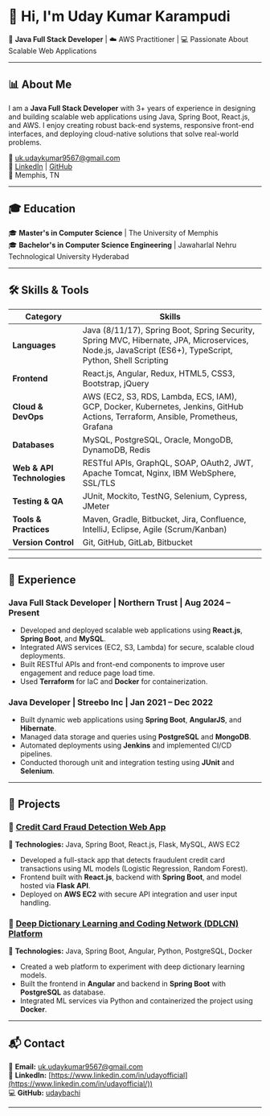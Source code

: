 # 👋 Hi, I'm Uday Kumar Karampudi

🎯 **Java Full Stack Developer** | ☁️ AWS Practitioner | 💻 Passionate About Scalable Web Applications

---

## 📊 About Me  

I am a **Java Full Stack Developer** with 3+ years of experience in designing and building scalable web applications using Java, Spring Boot, React.js, and AWS. I enjoy creating robust back-end systems, responsive front-end interfaces, and deploying cloud-native solutions that solve real-world problems.

📧 [uk.udaykumar9567@gmail.com](mailto:uk.udaykumar9567@gmail.com)  
🔗 [LinkedIn](https://www.linkedin.com/in/karampudiudaykumar/) | [GitHub](https://github.com/udaybachi)  
📍 Memphis, TN

---

## 🎓 Education  

🎓 **Master's in Computer Science** | The University of Memphis  
🎓 **Bachelor's in Computer Science Engineering** | Jawaharlal Nehru Technological University Hyderabad  

---

## 🛠️ Skills & Tools  

| **Category**         | **Skills** |
|----------------------|------------------------------------------------------------|
| **Languages**        | Java (8/11/17), Spring Boot, Spring Security, Spring MVC, Hibernate, JPA, Microservices, Node.js, JavaScript (ES6+), TypeScript, Python, Shell Scripting |
| **Frontend**         | React.js, Angular, Redux, HTML5, CSS3, Bootstrap, jQuery |
| **Cloud & DevOps**   | AWS (EC2, S3, RDS, Lambda, ECS, IAM), GCP, Docker, Kubernetes, Jenkins, GitHub Actions, Terraform, Ansible, Prometheus, Grafana |
| **Databases**        | MySQL, PostgreSQL, Oracle, MongoDB, DynamoDB, Redis |
| **Web & API Technologies**   | RESTful APIs, GraphQL, SOAP, OAuth2, JWT, Apache Tomcat, Nginx, IBM WebSphere, SSL/TLS |
| **Testing & QA**     | JUnit, Mockito, TestNG, Selenium, Cypress, JMeter | 
| **Tools & Practices**| Maven, Gradle, Bitbucket, Jira, Confluence, IntelliJ, Eclipse, Agile (Scrum/Kanban) |
| **Version Control**  | Git, GitHub, GitLab, Bitbucket |

---

## 💼 Experience  

### **Java Full Stack Developer | Northern Trust | Aug 2024 – Present**  
- Developed and deployed scalable web applications using **React.js**, **Spring Boot**, and **MySQL**.  
- Integrated AWS services (EC2, S3, Lambda) for secure, scalable cloud deployments.  
- Built RESTful APIs and front-end components to improve user engagement and reduce page load time.  
- Used **Terraform** for IaC and **Docker** for containerization.

### **Java Developer | Streebo Inc | Jan 2021 – Dec 2022**  
- Built dynamic web applications using **Spring Boot**, **AngularJS**, and **Hibernate**.  
- Managed data storage and queries using **PostgreSQL** and **MongoDB**.  
- Automated deployments using **Jenkins** and implemented CI/CD pipelines.  
- Conducted thorough unit and integration testing using **JUnit** and **Selenium**.

---

## 🚀 Projects  

### 🔹 [Credit Card Fraud Detection Web App](https://github.com/udaybachi/fraud-detection)
📌 **Technologies:** Java, Spring Boot, React.js, Flask, MySQL, AWS EC2  
- Developed a full-stack app that detects fraudulent credit card transactions using ML models (Logistic Regression, Random Forest).  
- Frontend built with **React.js**, backend with **Spring Boot**, and model hosted via **Flask API**.  
- Deployed on **AWS EC2** with secure API integration and user input handling.

### 🔹 [Deep Dictionary Learning and Coding Network (DDLCN) Platform](https://github.com/udaybachi/ddlcn)
📌 **Technologies:** Java, Spring Boot, Angular, Python, PostgreSQL, Docker  
- Created a web platform to experiment with deep dictionary learning models.  
- Built the frontend in **Angular** and backend in **Spring Boot** with **PostgreSQL** as database.  
- Integrated ML services via Python and containerized the project using **Docker**.

---

## 📬 Contact  

📧 **Email:** [uk.udaykumar9567@gmail.com](mailto:uk.udaykumar9567@gmail.com)  
🔗 **LinkedIn:** [https://www.linkedin.com/in/udayofficial](https://www.linkedin.com/in/udayofficial/))  
💻 **GitHub:** [udaybachi](https://github.com/udaybachi)  

---

